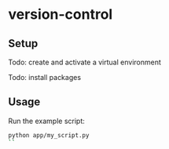 # version-control

## Setup
Todo: create and activate a virtual environment

Todo: install packages

## Usage

Run the example script:

```sh
python app/my_script.py
``